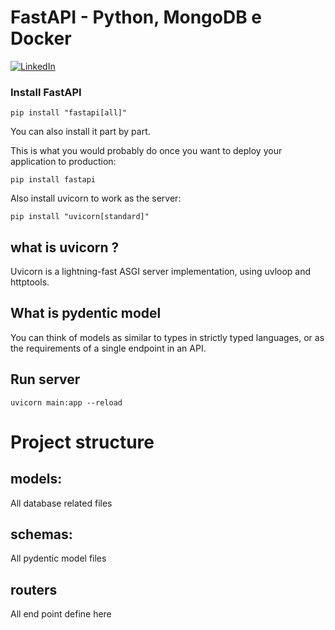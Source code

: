 # FastAPI - Python, MongoDB e Docker

[![LinkedIn](https://img.shields.io/badge/LinkedIn-%40viniciusblanco-blue)](https://www.linkedin.com/in/viniciusblanco/)
### Install FastAPI
```
pip install "fastapi[all]"
```

You can also install it part by part.

This is what you would probably do once you want to deploy your application to production:

```
pip install fastapi
```
Also install uvicorn to work as the server:


```
pip install "uvicorn[standard]"
```

## what is uvicorn ?
Uvicorn is a lightning-fast ASGI server implementation, using uvloop and httptools.

## What is pydentic model
You can think of models as similar to types in strictly typed languages, or as the requirements of a single endpoint in an API.

## Run server 
```
uvicorn main:app --reload
```

# Project structure
## models:
All database related files

## schemas:
All pydentic model files

## routers
All end point define here